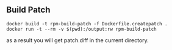 
## Build Patch
```
docker build -t rpm-build-patch -f Dockerfile.createpatch .
docker run -t --rm -v $(pwd):/output:rw rpm-build-patch
```
as a result you will get patch.diff in the current directory.